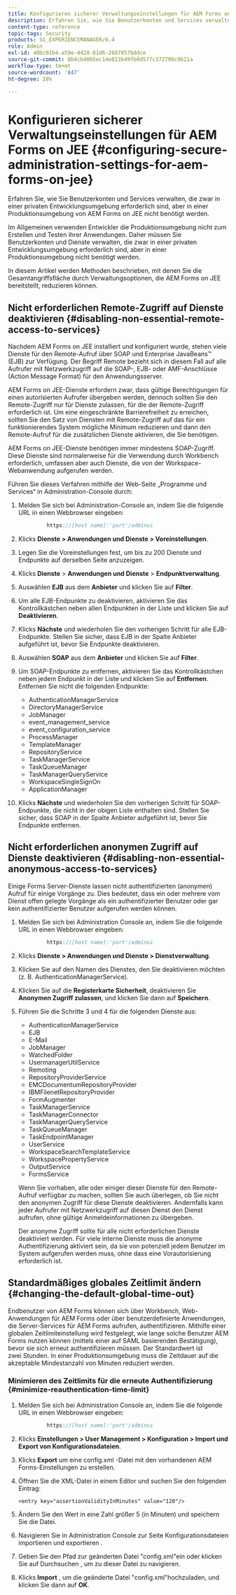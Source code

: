 ```yaml
---
title: Konfigurieren sicherer Verwaltungseinstellungen für AEM Forms on JEE
description: Erfahren Sie, wie Sie Benutzerkonten und Services verwalten, die zwar in einer privaten Entwicklungsumgebung erforderlich sind, aber in einer Produktionsumgebung von AEM Forms on JEE nicht benötigt werden.
content-type: reference
topic-tags: Security
products: SG_EXPERIENCEMANAGER/6.4
role: Admin
exl-id: 40bc01b4-a59e-4420-81d6-2887857bddce
source-git-commit: 8b4cb4065ec14e813b49fb0d577c372790c9b21a
workflow-type: tm+mt
source-wordcount: '847'
ht-degree: 28%

---
```


# Konfigurieren sicherer Verwaltungseinstellungen für AEM Forms on JEE {#configuring-secure-administration-settings-for-aem-forms-on-jee}

Erfahren Sie, wie Sie Benutzerkonten und Services verwalten, die zwar in einer privaten Entwicklungsumgebung erforderlich sind, aber in einer Produktionsumgebung von AEM Forms on JEE nicht benötigt werden.

Im Allgemeinen verwenden Entwickler die Produktionsumgebung nicht zum Erstellen und Testen ihrer Anwendungen. Daher müssen Sie Benutzerkonten und Dienste verwalten, die zwar in einer privaten Entwicklungsumgebung erforderlich sind, aber in einer Produktionsumgebung nicht benötigt werden.

In diesem Artikel werden Methoden beschrieben, mit denen Sie die Gesamtangriffsfläche durch Verwaltungsoptionen, die AEM Forms on JEE bereitstellt, reduzieren können.

## Nicht erforderlichen Remote-Zugriff auf Dienste deaktivieren {#disabling-non-essential-remote-access-to-services}

Nachdem AEM Forms on JEE installiert und konfiguriert wurde, stehen viele Dienste für den Remote-Aufruf über SOAP und Enterprise JavaBeans™ (EJB) zur Verfügung. Der Begriff Remote bezieht sich in diesem Fall auf alle Aufrufer mit Netzwerkzugriff auf die SOAP-, EJB- oder AMF-Anschlüsse (Action Message Format) für den Anwendungsserver.

AEM Forms on JEE-Dienste erfordern zwar, dass gültige Berechtigungen für einen autorisierten Aufrufer übergeben werden, dennoch sollten Sie den Remote-Zugriff nur für Dienste zulassen, für die der Remote-Zugriff erforderlich ist. Um eine eingeschränkte Barrierefreiheit zu erreichen, sollten Sie den Satz von Diensten mit Remote-Zugriff auf das für ein funktionierendes System mögliche Minimum reduzieren und dann den Remote-Aufruf für die zusätzlichen Dienste aktivieren, die Sie benötigen.

AEM Forms on JEE-Dienste benötigen immer mindestens SOAP-Zugriff. Diese Dienste sind normalerweise für die Verwendung durch Workbench erforderlich, umfassen aber auch Dienste, die von der Workspace-Webanwendung aufgerufen werden.

Führen Sie dieses Verfahren mithilfe der Web-Seite „Programme und Services“ in Administration-Console durch:

1. Melden Sie sich bei Administration-Console an, indem Sie die folgende URL in einen Webbrowser eingeben:

   ```java
            https://[host name]:'port'/adminui
   ```

1. Klicks **Dienste > Anwendungen und Dienste > Voreinstellungen**.
1. Legen Sie die Voreinstellungen fest, um bis zu 200 Dienste und Endpunkte auf derselben Seite anzuzeigen.
1. Klicks **Dienste** > **Anwendungen und Dienste** > **Endpunktverwaltung**.
1. Auswählen **EJB** aus dem **Anbieter** und klicken Sie auf **Filter**.
1. Um alle EJB-Endpunkte zu deaktivieren, aktivieren Sie das Kontrollkästchen neben allen Endpunkten in der Liste und klicken Sie auf **Deaktivieren**.
1. Klicks **Nächste** und wiederholen Sie den vorherigen Schritt für alle EJB-Endpunkte. Stellen Sie sicher, dass EJB in der Spalte Anbieter aufgeführt ist, bevor Sie Endpunkte deaktivieren.
1. Auswählen **SOAP** aus dem **Anbieter** und klicken Sie auf **Filter**.
1. Um SOAP-Endpunkte zu entfernen, aktivieren Sie das Kontrollkästchen neben jedem Endpunkt in der Liste und klicken Sie auf **Entfernen**. Entfernen Sie nicht die folgenden Endpunkte:

   * AuthenticationManagerService
   * DirectoryManagerService
   * JobManager
   * event_management_service
   * event_configuration_service
   * ProcessManager
   * TemplateManager
   * RepositoryService
   * TaskManagerService
   * TaskQueueManager
   * TaskManagerQueryService
   * WorkspaceSingleSignOn
   * ApplicationManager

1. Klicks **Nächste** und wiederholen Sie den vorherigen Schritt für SOAP-Endpunkte, die nicht in der obigen Liste enthalten sind. Stellen Sie sicher, dass SOAP in der Spalte Anbieter aufgeführt ist, bevor Sie Endpunkte entfernen.

## Nicht erforderlichen anonymen Zugriff auf Dienste deaktivieren {#disabling-non-essential-anonymous-access-to-services}

Einige Forms Server-Dienste lassen nicht authentifizierten (anonymen) Aufruf für einige Vorgänge zu. Dies bedeutet, dass ein oder mehrere vom Dienst offen gelegte Vorgänge als ein authentifizierter Benutzer oder gar kein authentifizierter Benutzer aufgerufen werden können.

1. Melden Sie sich bei Administration Console an, indem Sie die folgende URL in einen Webbrowser eingeben:

   ```java
            https://[host name]:'port'/adminui
   ```

1. Klicks **Dienste > Anwendungen und Dienste > Dienstverwaltung**.
1. Klicken Sie auf den Namen des Dienstes, den Sie deaktivieren möchten (z. B. AuthenticationManagerService).
1. Klicken Sie auf die **Registerkarte Sicherheit**, deaktivieren Sie **Anonymen Zugriff zulassen**, und klicken Sie dann auf **Speichern**.
1. Führen Sie die Schritte 3 und 4 für die folgenden Dienste aus:

   * AuthenticationManagerService
   * EJB
   * E-Mail
   * JobManager
   * WatchedFolder
   * UsermanagerUtilService
   * Remoting
   * RepositoryProviderService
   * EMCDocumentumRepositoryProvider
   * IBMFilenetRepositoryProvider
   * FormAugmenter
   * TaskManagerService
   * TaskManagerConnector
   * TaskManagerQueryService
   * TaskQueueManager
   * TaskEndpointManager
   * UserService
   * WorkspaceSearchTemplateService
   * WorkspacePropertyService
   * OutputService
   * FormsService

   Wenn Sie vorhaben, alle oder einiger dieser Dienste für den Remote-Aufruf verfügbar zu machen, sollten Sie auch überlegen, ob Sie nicht den anonymen Zugriff für diese Dienste deaktivieren. Andernfalls kann jeder Aufrufer mit Netzwerkzugriff auf diesen Dienst den Dienst aufrufen, ohne gültige Anmeldeinformationen zu übergeben.

   Der anonyme Zugriff sollte für alle nicht erforderlichen Dienste deaktiviert werden. Für viele interne Dienste muss die anonyme Authentifizierung aktiviert sein, da sie von potenziell jedem Benutzer im System aufgerufen werden muss, ohne dass eine Vorautorisierung erforderlich ist.

## Standardmäßiges globales Zeitlimit ändern  {#changing-the-default-global-time-out}

Endbenutzer von AEM Forms können sich über Workbench, Web-Anwendungen für AEM Forms oder über benutzerdefinierte Anwendungen, die Server-Services für AEM Forms aufrufen, authentifizieren. Mithilfe einer globalen Zeitlimiteinstellung wird festgelegt, wie lange solche Benutzer AEM Forms nutzen können (mittels einer auf SAML basierenden Bestätigung), bevor sie sich erneut authentifizieren müssen. Der Standardwert ist zwei Stunden. In einer Produktionsumgebung muss die Zeitdauer auf die akzeptable Mindestanzahl von Minuten reduziert werden.

### Minimieren des Zeitlimits für die erneute Authentifizierung {#minimize-reauthentication-time-limit}

1. Melden Sie sich bei Administration Console an, indem Sie die folgende URL in einen Webbrowser eingeben:

   ```java
            https://[host name]:'port'/adminui
   ```

1. Klicks **Einstellungen > User Management > Konfiguration > Import und Export von Konfigurationsdateien**.
1. Klicks **Export** um eine config.xml -Datei mit den vorhandenen AEM Forms-Einstellungen zu erstellen.
1. Öffnen Sie die XML-Datei in einem Editor und suchen Sie den folgenden Eintrag:

   `<entry key="assertionValidityInMinutes" value="120"/>`

1. Ändern Sie den Wert in eine Zahl größer 5 (in Minuten) und speichern Sie die Datei.
1. Navigieren Sie in Administration Console zur Seite Konfigurationsdateien importieren und exportieren .
1. Geben Sie den Pfad zur geänderten Datei &quot;config.xml&quot;ein oder klicken Sie auf Durchsuchen , um zu dieser Datei zu navigieren.
1. Klicks **Import** , um die geänderte Datei &quot;config.xml&quot;hochzuladen, und klicken Sie dann auf **OK**.
